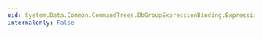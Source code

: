 ```yaml
---
uid: System.Data.Common.CommandTrees.DbGroupExpressionBinding.Expression
internalonly: False
---
```

